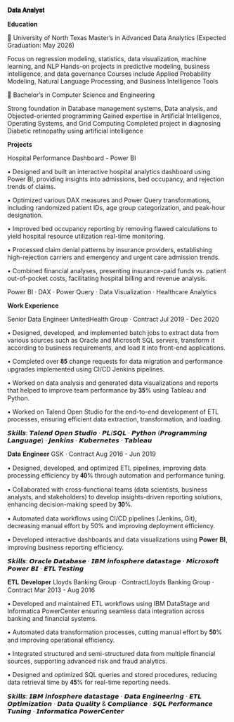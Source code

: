 **𝐃𝐚𝐭𝐚 𝐀𝐧𝐚𝐥𝐲𝐬𝐭**

**Education**

📌 University of North Texas
Master’s in Advanced Data Analytics (Expected Graduation: May 2026)

Focus on regression modeling, statistics, data visualization, machine learning, and NLP
Hands-on projects in predictive modeling, business intelligence, and data governance
Courses include Applied Probability Modeling, Natural Language Processing, and Business Intelligence Tools

📌 Bachelor’s in Computer Science and Engineering

Strong foundation in Database management systems, Data analysis, and Objected-oriented programming
Gained expertise in Artificial Intelligence, Operating Systems, and Grid Computing
Completed project in diagnosing Diabetic retinopathy using artificial intelligence 

**Projects**

Hospital Performance Dashboard - Power BI 

• Designed and built an interactive hospital analytics dashboard using Power BI, providing insights into admissions, bed occupancy, and rejection trends of claims.

• Optimized various DAX measures and Power Query transformations, including randomized patient IDs, age group categorization, and peak-hour designation.

• Improved bed occupancy reporting by removing flawed calculations to yield hospital resource utilization real-time monitoring.

• Processed claim denial patterns by insurance providers, establishing high-rejection carriers and emergency and urgent care admission trends.

• Combined financial analyses, presenting insurance-paid funds vs. patient out-of-pocket costs, facilitating hospital billing and revenue analysis.

Power BI · DAX · Power Query · Data Visualization · Healthcare Analytics


**Work Experience**

Senior Data Engineer
UnitedHealth Group · Contract Jul 2019 - Dec 2020 

• Designed, developed, and implemented batch jobs to extract data from various sources such as Oracle and Microsoft SQL servers, transform it according to business      requirements, and load it into front-end applications.
  
• Completed over 𝟖𝟓 change requests for data migration and performance upgrades implemented using CI/CD Jenkins pipelines.

• Worked on data analysis and generated data visualizations and reports that helped to improve team performance by 𝟑𝟓% using Tableau and Python.

• Worked on Talend Open Studio for the end-to-end development of ETL processes, ensuring efficient data extraction, transformation, and loading. 


𝙎𝙠𝙞𝙡𝙡𝙨: 𝙏𝙖𝙡𝙚𝙣𝙙 𝙊𝙥𝙚𝙣 𝙎𝙩𝙪𝙙𝙞𝙤 · 𝙋𝙇/𝙎𝙌𝙇 · 𝙋𝙮𝙩𝙝𝙤𝙣 (𝙋𝙧𝙤𝙜𝙧𝙖𝙢𝙢𝙞𝙣𝙜 𝙇𝙖𝙣𝙜𝙪𝙖𝙜𝙚) · 𝙅𝙚𝙣𝙠𝙞𝙣𝙨 · 𝙆𝙪𝙗𝙚𝙧𝙣𝙚𝙩𝙚𝙨 · 𝙏𝙖𝙗𝙡𝙚𝙖𝙪

𝐃𝐚𝐭𝐚 𝐄𝐧𝐠𝐢𝐧𝐞𝐞𝐫
GSK · Contract Aug 2016 - Jun 2019 

• Designed, developed, and optimized ETL pipelines, improving data processing efficiency by 𝟒𝟎% through automation and performance tuning.

• Collaborated with cross-functional teams (data scientists, business analysts, and stakeholders) to develop insights-driven reporting solutions, enhancing decision-making speed by 𝟑𝟎%.

• Automated data workflows using CI/CD pipelines (Jenkins, Git), decreasing manual effort by 50% and improving deployment efficiency.

• Developed interactive dashboards and data visualizations using 𝐏𝐨𝐰𝐞𝐫 𝐁𝐈, improving business reporting efficiency.



𝙎𝙠𝙞𝙡𝙡𝙨: 𝙊𝙧𝙖𝙘𝙡𝙚 𝘿𝙖𝙩𝙖𝙗𝙖𝙨𝙚 · 𝙄𝘽𝙈 𝙞𝙣𝙛𝙤𝙨𝙥𝙝𝙚𝙧𝙚 𝙙𝙖𝙩𝙖𝙨𝙩𝙖𝙜𝙚 · 𝙈𝙞𝙘𝙧𝙤𝙨𝙤𝙛𝙩 𝙋𝙤𝙬𝙚𝙧 𝘽𝙄 · 𝙀𝙏𝙇 𝙏𝙚𝙨𝙩𝙞𝙣𝙜


𝐄𝐓𝐋 𝐃𝐞𝐯𝐞𝐥𝐨𝐩𝐞𝐫
Lloyds Banking Group · ContractLloyds Banking Group · Contract Mar 2013 - Aug 2016 

• Developed and maintained ETL workflows using IBM DataStage and Informatica PowerCenter ensuring seamless data integration across banking and financial systems.

• Automated data transformation processes, cutting manual effort by 𝟓𝟎% and improving operational efficiency.

• Integrated structured and semi-structured data from multiple financial sources, supporting advanced risk and fraud analytics.

• Designed and optimized SQL queries and stored procedures, reducing data retrieval time by 𝟒𝟓% for real-time reporting needs.


𝙎𝙠𝙞𝙡𝙡𝙨: 𝙄𝘽𝙈 𝙞𝙣𝙛𝙤𝙨𝙥𝙝𝙚𝙧𝙚 𝙙𝙖𝙩𝙖𝙨𝙩𝙖𝙜𝙚 · 𝘿𝙖𝙩𝙖 𝙀𝙣𝙜𝙞𝙣𝙚𝙚𝙧𝙞𝙣𝙜 · 𝙀𝙏𝙇 𝙊𝙥𝙩𝙞𝙢𝙞𝙯𝙖𝙩𝙞𝙤𝙣 · 𝘿𝙖𝙩𝙖 𝙌𝙪𝙖𝙡𝙞𝙩𝙮 & 𝘾𝙤𝙢𝙥𝙡𝙞𝙖𝙣𝙘𝙚 · 𝙎𝙌𝙇 𝙋𝙚𝙧𝙛𝙤𝙧𝙢𝙖𝙣𝙘𝙚 𝙏𝙪𝙣𝙞𝙣𝙜 · 𝙄𝙣𝙛𝙤𝙧𝙢𝙖𝙩𝙞𝙘𝙖 𝙋𝙤𝙬𝙚𝙧𝘾𝙚𝙣𝙩𝙚𝙧


